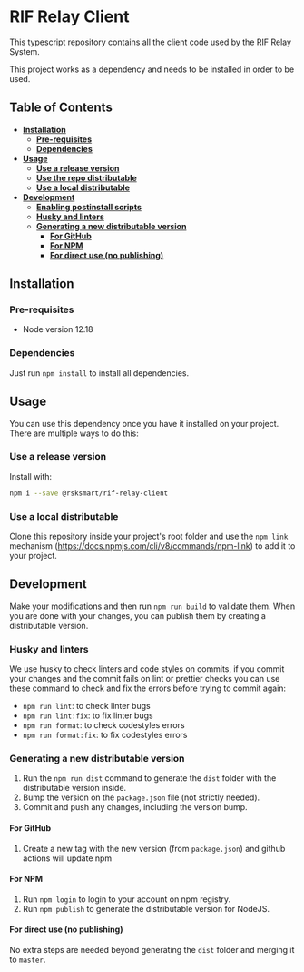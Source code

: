 # RIF Relay Client

This typescript repository contains all the client code used by the RIF Relay System.

This project works as a dependency and needs to be installed in order to be used.

## Table of Contents

- [**Installation**](#installation)
  - [**Pre-requisites**](#pre-requisites)
  - [**Dependencies**](#dependencies)
- [**Usage**](#usage)
  - [**Use a release version**](#use-a-release-version)
  - [**Use the repo distributable**](#use-the-repo-distributable)
  - [**Use a local distributable**](#use-a-local-distributable)
- [**Development**](#development)
  - [**Enabling postinstall scripts**](#enabling-postinstall-scripts)
  - [**Husky and linters**](#husky-and-linters)
  - [**Generating a new distributable version**](#generating-a-new-distributable-version)
    - [**For GitHub**](#for-github) 
    - [**For NPM**](#for-npm)
    - [**For direct use (no publishing)**](#for-direct-use-no-publishing)

## Installation

### Pre-requisites

- Node version 12.18

### Dependencies

Just run `npm install` to install all dependencies.

## Usage

You can use this dependency once you have it installed on your project. There are multiple ways to do this:

### Use a release version 

Install with:
```bash
npm i --save @rsksmart/rif-relay-client
```

### Use a local distributable

Clone this repository inside your project's root folder and use the `npm link` mechanism (https://docs.npmjs.com/cli/v8/commands/npm-link) to add it to your project.

## Development

Make your modifications and then run `npm run build` to validate them.
When you are done with your changes, you can publish them by creating a distributable version.

### Husky and linters

We use husky to check linters and code styles on commits, if you commit your
changes and the commit fails on lint or prettier checks you can use these command
to check and fix the errors before trying to commit again:

* `npm run lint`: to check linter bugs
* `npm run lint:fix`: to fix linter bugs
* `npm run format`: to check codestyles errors
* `npm run format:fix`: to fix codestyles errors

### Generating a new distributable version

1. Run the `npm run dist` command to generate the `dist` folder with the distributable version inside.
2. Bump the version on the `package.json` file (not strictly needed).
3. Commit and push any changes, including the version bump.

#### For GitHub

1. Create a new tag with the new version (from `package.json`) and github actions will update npm 

#### For NPM

1. Run `npm login` to login to your account on npm registry.
2. Run `npm publish` to generate the distributable version for NodeJS.

#### For direct use (no publishing)

No extra steps are needed beyond generating the `dist` folder and merging it to `master`.
